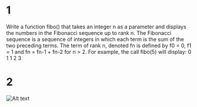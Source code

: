 # 1
Write a function fibo() that takes an integer n as a parameter and displays the numbers in the Fibonacci sequence up to rank n. 
The Fibonacci sequence is a sequence of integers in which each term is the sum of the two preceding terms.
The term of rank n, denoted fn is defined by f0 = 0, f1 = 1 and fn = fn-1 + fn-2 for n > 2.
For example, the call fibo(5) will display: 0 1 1 2 3

# 2
![Alt text](https://github.com/XINHAO-ZHANG/python-daily-exo/edit/main/worksheet_update/exo2.4.png)
